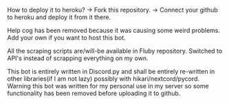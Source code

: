 How to deploy it to heroku?
 -> Fork this repository.
 -> Connect your github to heroku and deploy it from it there.

Help cog has been removed because it was causing some weird problems. Add your own if you want to host this bot.

All the scraping scripts are/will-be available in Fluby repository.
Switched to API's instead of scrapping everything on my own.

This bot is entirely written in Discord.py and shall be entirely re-written in other libraries(if I am not lazy) possibly with hikari/nextcord/pycord.
Warning this bot was written for my personal use in my server so some functionality has been removed before uploading it to github.


